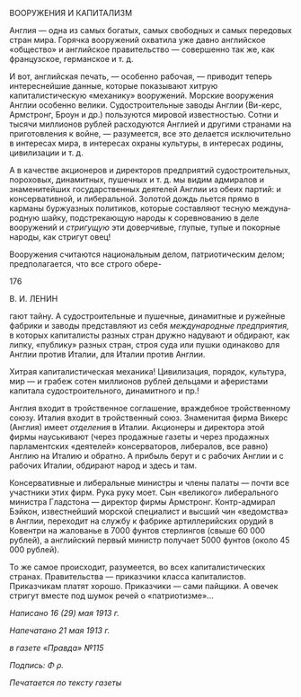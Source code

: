 ВООРУЖЕНИЯ И КАПИТАЛИЗМ

Англия — одна из самых богатых, самых свободных и самых передовых стран мира. Горячка вооружений охватила уже давно английское «общество» и английское прави­тельство — совершенно так же, как французское, германское и т. д.

И вот, английская печать, — особенно рабочая, — приводит теперь интереснейшие данные, которые показывают хитрую капиталистическую «механику» вооружений. Морские вооружения Англии особенно велики. Судостроительные заводы Англии (Ви-керс, Армстронг, Броун и др.) пользуются мировой известностью. Сотни и тысячи мил­лионов рублей расходуются Англией и другими странами на приготовления к войне, — разумеется, все это делается исключительно в интересах мира, в интересах охраны культуры, в интересах родины, цивилизации и т. д.

А в качестве акционеров и директоров предприятий судостроительных, пороховых, динамитных, пушечных и т. д. мы видим адмиралов и знаменитейших государственных деятелей Англии из обеих партий: и консервативной, и либеральной. Золотой дождь льется прямо в карманы буржуазных политиков, которые составляют тесную междуна­родную шайку, подстрекающую народы к соревнованию в деле вооружений и _стригу­щую_ эти доверчивые, глупые, тупые и покорные народы, как стригут овец!

Вооружения считаются национальным делом, патриотическим делом; предполагает­ся, что все строго обере-

  

176

  

В. И. ЛЕНИН

  

гают тайну. А судостроительные и пушечные, динамитные и ружейные фабрики и за­воды представляют из себя _международные предприятия,_ в которых капиталисты раз­ных стран дружно надувают и обдирают, как липку, «публику» разных стран, строя су­да или пушки одинаково для Англии против Италии, для Италии против Англии.

Хитрая капиталистическая механика! Цивилизация, порядок, культура, мир — и гра­беж сотен миллионов рублей дельцами и аферистами капитала судостроительного, ди­намитного и пр.!

Англия входит в тройственное соглашение, враждебное тройственному союзу. Ита­лия входит в тройственный союз. Знаменитая фирма Викерс (Англия) имеет _отделения_ в Италии. Акционеры и директора этой фирмы науськивают (через продажные газеты и через продажных парламентских «деятелей» консерваторов, либералов, все равно) Англию на Италию и обратно. А прибыль берут и с рабочих Англии и с рабочих Ита­лии, обдирают народ и здесь и там.

Консервативные и либеральные министры и члены палаты — почти все участники этих фирм. Рука руку моет. Сын «великого» либерального министра Гладстона — ди­ректор фирмы Армстронг. Контр-адмирал Бэйкон, известнейший морской специалист и высший чин «ведомства» в Англии, переходит на службу к фабрике артиллерийских орудий в Ковентри на жалованье в 7000 фунтов стерлингов (свыше 60 000 рублей), а английский первый министр получает 5000 фунтов (около 45 000 рублей).

То же самое происходит, разумеется, во всех капиталистических странах. Прави­тельства — приказчики класса капиталистов. Приказчикам платят хорошо. Приказчики — сами пайщики. А овечек стригут вместе под шумок речей о «патриотизме»...

  

_Написано 16 (29) мая 1913 г._

_Напечатано 21 мая 1913 г._

_в газете «Правда» №115_

_Подпись:_ _Φ ρ._

  

_Печатается по тексту газеты_
